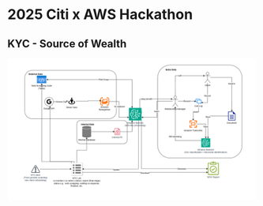 # 2025 Citi x AWS Hackathon  
## KYC - Source of Wealth  

![work flow](./architectural_design.png)
